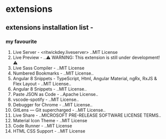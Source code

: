 # extensions

## extensions installation list - 

### my favourite
01) Live Server - <ritwickdey.liveserver> ..MIT License
02) Live Preview - <Microsoft> ..⚠️ WARNING: This extension is still under development! ⚠️
03) Live Sass Compiler - <Ritwick Dey> ..MIT License
04) Numbered Bookmarks - <Alessandro Fragnani> ..MIT License..
05) Angular 8 Snippets - TypeScript, Html, Angular Material, ngRx, RxJS & Flex Layout - <Mikael Morlund> ..MIT License..
06) Angular 8 Snippets - <John Papa> ..MIT License..
07) Paste JSON as Code - <quicktype> ..Apache License..
08) vscode-spotify - <shyykoserhiy>  ..MIT License.. 
09) Debugger for Chrome - <Microsoft>  ..MIT License..
10) GitLens — Git supercharged - <Eric Amodio> ..MIT License..
11) Live Share - <Microsoft>  ..MICROSOFT PRE-RELEASE SOFTWARE LICENSE TERMS..
12) Material Icon Theme - <Philipp Kief> ..MIT License
13) Code Runner - <Jun Han> ..MIT License
14) HTML CSS Support - <ecmel> ..MIT License
